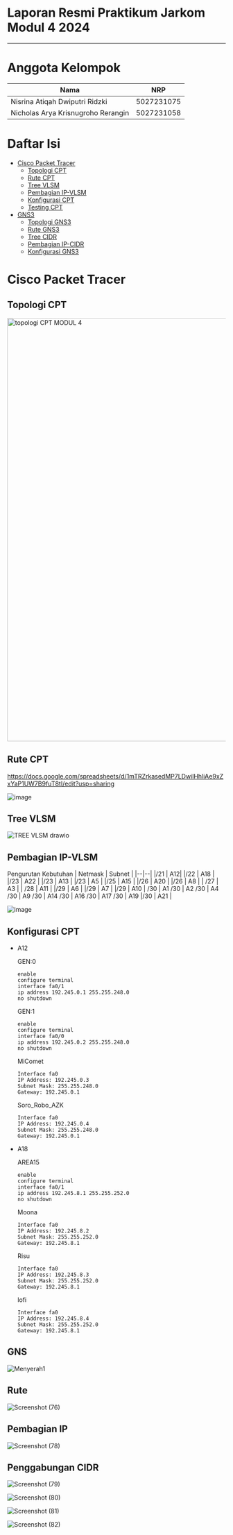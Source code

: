 # Laporan Resmi Praktikum Jarkom Modul 4 2024

---

# Anggota Kelompok
| Nama  | NRP  |
|----------|----------|
| Nisrina Atiqah Dwiputri Ridzki | 5027231075 |
| Nicholas Arya Krisnugroho Rerangin | 5027231058 |

# Daftar Isi
- [Cisco Packet Tracer](#cisco_packet_tracer)
  - [Topologi CPT](#topologi_cpt)
  - [Rute CPT](#rute_cpt)
  - [Tree VLSM](#tree_vlsm)
  - [Pembagian IP-VLSM](#pembagian_ip_vlsm)
  - [Konfigurasi CPT](#konfigurasi_cpt)
  - [Testing CPT](#testing_cpt)
- [GNS3](#gns3)
  - [Topologi GNS3](#topologi_gns3)
  - [Rute GNS3](#rute_gns3)
  - [Tree CIDR](#tree_cidr)
  - [Pembagian IP-CIDR](#pembagian_ip_cidr)
  - [Konfigurasi GNS3](#konfigurasi_gns3)
 
# Cisco Packet Tracer
## Topologi CPT
  <img width="976" alt="topologi CPT MODUL 4" src="https://github.com/user-attachments/assets/9f460c85-b0db-4237-8002-501c7e6c62cb">

## Rute CPT
  https://docs.google.com/spreadsheets/d/1mTRZrkasedMP7LDwilHhliAe9xZxYaP1UW7B9fuT8tI/edit?usp=sharing
  
  ![image](https://github.com/user-attachments/assets/d3ef7279-064e-4bc9-bd74-8ae171816012)

## Tree VLSM
  ![TREE VLSM drawio](https://github.com/user-attachments/assets/7ad742d9-cf3d-4203-9978-a4904c3adac2)

## Pembagian IP-VLSM
  Pengurutan Kebutuhan
  | Netmask  | Subnet  |
  |--|--|
  |/21 | A12|
  |/22 | A18 |
  |/23 | A22 |
  |/23 | A13 |
  |/23 | A5 |
  |/25 | A15 |
  |/26 | A20 | 
  |/26 | A8 |
  | /27 | A3 |
  | /28 | A11 |
  |/29 | A6 |
  |/29 | A7 |
  |/29 | A10 |
  /30 | A1
  /30 | A2
  /30 | A4
  /30 | A9
  /30 | A14
  /30 | A16
  /30 | A17
  /30 | A19
  |/30 | A21 |
  
  ![image](https://github.com/user-attachments/assets/f4b26dee-2b60-4741-a1e3-684ed7f7178a)
  
## Konfigurasi CPT
  - A12

    GEN:0 
    ```
    enable
    configure terminal
    interface fa0/1
    ip address 192.245.0.1 255.255.248.0
    no shutdown
    ```
    
    GEN:1 
    ```
    enable
    configure terminal
    interface fa0/0
    ip address 192.245.0.2 255.255.248.0
    no shutdown
    ```

    MiComet
    ```
    Interface fa0
    IP Address: 192.245.0.3
    Subnet Mask: 255.255.248.0
    Gateway: 192.245.0.1
    ```

    Soro_Robo_AZK
    ```
    Interface fa0
    IP Address: 192.245.0.4
    Subnet Mask: 255.255.248.0
    Gateway: 192.245.0.1
    ```

  - A18

    AREA15
    ```
    enable
    configure terminal
    interface fa0/1
    ip address 192.245.8.1 255.255.252.0
    no shutdown
    ```

    Moona
    ```
    Interface fa0
    IP Address: 192.245.8.2
    Subnet Mask: 255.255.252.0
    Gateway: 192.245.8.1
    ```

    Risu
    ```
    Interface fa0
    IP Address: 192.245.8.3
    Subnet Mask: 255.255.252.0
    Gateway: 192.245.8.1
    ```

    lofi
    ```
    Interface fa0
    IP Address: 192.245.8.4
    Subnet Mask: 255.255.252.0
    Gateway: 192.245.8.1
    ```

## GNS
![Menyerah1](https://github.com/user-attachments/assets/b6677b58-86de-4a58-84d9-b65aa0e7eb16)

## Rute
![Screenshot (76)](https://github.com/user-attachments/assets/5043ec22-6428-4883-a0fe-ce129a8aa022)

## Pembagian IP
![Screenshot (78)](https://github.com/user-attachments/assets/f053e278-7645-40bb-8dd8-b9366397717b)

## Penggabungan CIDR
![Screenshot (79)](https://github.com/user-attachments/assets/4f0de76a-a049-4813-83c1-66cb10972c5c)

![Screenshot (80)](https://github.com/user-attachments/assets/949f2f0b-02d8-469c-903f-f9ebe58b71a1)

![Screenshot (81)](https://github.com/user-attachments/assets/3add2510-d85f-4bef-bc5b-4e4ed2b15b1b)

![Screenshot (82)](https://github.com/user-attachments/assets/33262fa6-9f42-440c-b6c2-9fc126ce1ced)
